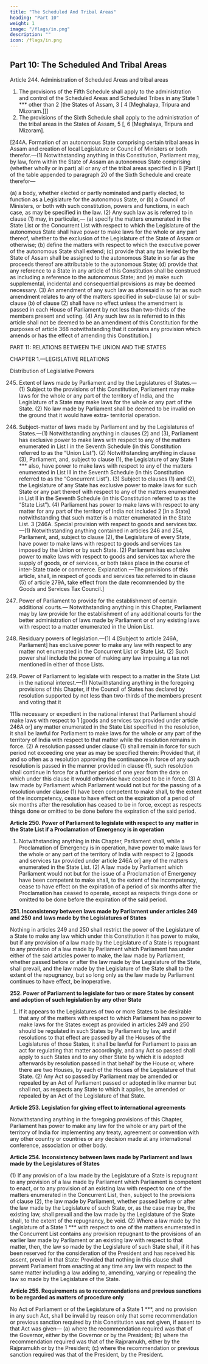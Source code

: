 ```yaml
---
title: "The Scheduled And Tribal Areas"
heading: "Part 10"
weight: 1
image: "/flags/in.png"
description: ""
icon: /flags/in.png
---
```


## Part 10: The Scheduled And Tribal Areas

Article 244. Administration of Scheduled Areas and tribal areas

1) The provisions of the Fifth Schedule shall apply to the administration and control of the Scheduled Areas and Scheduled Tribes in any State 1 ***
other than 2 [the States of Assam, 3 [ 4 [Meghalaya, Tripura and Mizoram.]]]
2) The provisions of the Sixth Schedule shall apply to the administration of the tribal areas in the States
of Assam, 5 [, 6 [Meghalaya, Tripura and Mizoram].

[244A. Formation of an autonomous State comprising certain tribal areas in Assam and creation
of local Legislature or Council of Ministers or both therefor.—(1) Notwithstanding anything in this
Constitution, Parliament may, by law, form within the State of Assam an autonomous State comprising
(whether wholly or in part) all or any of the tribal areas specified in 8 [Part I] of the table appended to
paragraph 20 of the Sixth Schedule and create therefor—

(a) a body, whether elected or partly nominated and partly elected, to function as a Legislature for
the autonomous State, or
(b) a Council of Ministers,
or both with such constitution, powers and functions, in each case, as may be specified in the law.
(2) Any such law as is referred to in clause (1) may, in particular,—
(a) specify the matters enumerated in the State List or the Concurrent List with respect to which
the Legislature of the autonomous State shall have power to make laws for the whole or any part thereof,
whether to the exclusion of the Legislature of the State of Assam or otherwise;
(b) define the matters with respect to which the executive power of the autonomous State shall
extend;
(c) provide that any tax levied by the State of Assam shall be assigned to the autonomous State in
so far as the proceeds thereof are attributable to the autonomous State;
(d) provide that any reference to a State in any article of this Constitution shall be construed as
including a reference to the autonomous State; and
(e) make such supplemental, incidental and consequential provisions as may be deemed necessary.
(3) An amendment of any such law as aforesaid in so far as such amendment relates to any of the
matters specified in sub-clause (a) or sub-clause (b) of clause (2) shall have no effect unless the amendment
is passed in each House of Parliament by not less than two-thirds of the members present and voting.
(4) Any such law as is referred to in this article shall not be deemed to be an amendment of this
Constitution for the purposes of article 368 notwithstanding that it contains any provision which amends or
has the effect of amending this Constitution.]
<!-- 1. The words and letters “specified in Part A and Part B of the First Schedule” omitted by the Constitution (Seventh Amendment)
Act, 1956, s. 29 and Sch. (w.e.f. 1-11-1956).
2. Subs. by the North Eastern Areas (Reorganisation) Act,1971 (81 of 1971), s. 71, for “the State of Assam” (w.e.f. 21-1-1972).
3. Subs. by the Constitution (Forty-ninth Amendment) Act, 1984, s. 2 for “and Meghalaya” (w.e.f. 1-4-1985).
4. Subs. by the State of Mizoram Act, 1986 (34 of 1986), s. 39, for “Meghalaya and Tripura” (w.e.f. 20-2-1987).
5. Subs. by the Constitution (Forty-ninth Amendment) Act, 1984, s. 2, for “and Meghalaya” (w.e.f. 1-4-1985).
6. Subs. by the State of Mizoram Act, 1986 (34 of 1986), s. 39, for “Meghalaya and Tripura and the Union territory of Mizoram”
(w.e.f. 20-2-1987).
7. Ins. by the Constitution (Twenty-second Amendment) Act, 1969, s. 2 (w.e.f. 25-9-1969).
8. Subs. by the North Eastern Areas (Reorganisation) Act, 1971 (81 of 1971), s. 71, for “Part A” (w.e.f. 21-1-1972). -->

PART 11: RELATIONS BETWEEN THE UNION AND THE STATES

CHAPTER 1.—LEGISLATIVE RELATIONS

Distribution of Legislative Powers

245. Extent of laws made by Parliament and by the Legislatures of States.—(1) Subject to the
provisions of this Constitution, Parliament may make laws for the whole or any part of the territory of India,
and the Legislature of a State may make laws for the whole or any part of the State.
(2) No law made by Parliament shall be deemed to be invalid on the ground that it would have extra-
territorial operation.

246. Subject-matter of laws made by Parliament and by the Legislatures of States.—(1)
Notwithstanding anything in clauses (2) and (3), Parliament has exclusive power to make laws with respect
to any of the matters enumerated in List I in the Seventh Schedule (in this Constitution referred to as the
“Union List”).
(2) Notwithstanding anything in clause (3), Parliament, and, subject to clause (1), the Legislature of
any State 1 *** also, have power to make laws with respect to any of the matters enumerated in List III in
the Seventh Schedule (in this Constitution referred to as the “Concurrent List”).
(3) Subject to clauses (1) and (2), the Legislature of any State has exclusive power to make laws for
such State or any part thereof with respect to any of the matters enumerated in List II in the Seventh
Schedule (in this Constitution referred to as the “State List”).
(4) Parliament has power to make laws with respect to any matter for any part of the territory of India
not included 2 [in a State] notwithstanding that such matter is a matter enumerated in the State List.
3
[246A. Special provision with respect to goods and services tax.—(1) Notwithstanding anything
contained in articles 246 and 254, Parliament, and, subject to clause (2), the Legislature of every State, have
power to make laws with respect to goods and services tax imposed by the Union or by such State.
(2) Parliament has exclusive power to make laws with respect to goods and services tax where the
supply of goods, or of services, or both takes place in the course of inter-State trade or commerce.
Explanation.—The provisions of this article, shall, in respect of goods and services tax referred to in
clause (5) of article 279A, take effect from the date recommended by the Goods and Services Tax Council.]

247. Power of Parliament to provide for the establishment of certain additional courts.—
Notwithstanding anything in this Chapter, Parliament may by law provide for the establishment of any
additional courts for the better administration of laws made by Parliament or of any existing laws with
respect to a matter enumerated in the Union List.

248. Residuary powers of legislation.—(1) 4 [Subject to article 246A, Parliament] has exclusive power
to make any law with respect to any matter not enumerated in the Concurrent List or State List.
(2) Such power shall include the power of making any law imposing a tax not mentioned in either of
those Lists.

249. Power of Parliament to legislate with respect to a matter in the State List in the national
interest.—(1) Notwithstanding anything in the foregoing provisions of this Chapter, if the Council of States
has declared by resolution supported by not less than two-thirds of the members present and voting that it
<!-- 1. The words and letters “specified in Part A and Part B of the First Schedule” omitted by the Constitution (Seventh Amendment)
Act, 1956, s. 29 and Sch. (w.e.f. 1-11-1956).
2. Subs. by ibid., for “in Part A or Part B of the First Schedule”.
3. Ins. by the Constitution (One Hundred and First Amendment) Act, 2016, s. 2 (w.e.f. 16-9-2016).
4. Subs. by s. 3, ibid., for the word “Parliament”. -->
111is necessary or expedient in the national interest that Parliament should make laws with respect to 1 [goods
and services tax provided under article 246A or] any matter enumerated in the State List specified in the
resolution, it shall be lawful for Parliament to make laws for the whole or any part of the territory of India
with respect to that matter while the resolution remains in force.
(2) A resolution passed under clause (1) shall remain in force for such period not exceeding one year
as may be specified therein:
Provided that, if and so often as a resolution approving the continuance in force of any such resolution
is passed in the manner provided in clause (1), such resolution shall continue in force for a further period
of one year from the date on which under this clause it would otherwise have ceased to be in force.
(3) A law made by Parliament which Parliament would not but for the passing of a resolution under clause
(1) have been competent to make shall, to the extent of the incompetency, cease to have effect on the expiration
of a period of six months after the resolution has ceased to be in force, except as respects things done or
omitted to be done before the expiration of the said period.

**Article 250. Power of Parliament to legislate with respect to any matter in the State List if a Proclamation of Emergency is in operation**

1) Notwithstanding anything in this Chapter, Parliament shall, while a
Proclamation of Emergency is in operation, have power to make laws for the whole or any part of the
territory of India with respect to 2 [goods and services tax provided under article 246A or] any of the matters
enumerated in the State List.
(2) A law made by Parliament which Parliament would not but for the issue of a Proclamation of
Emergency have been competent to make shall, to the extent of the incompetency, cease to have effect on the
expiration of a period of six months after the Proclamation has ceased to operate, except as respects things
done or omitted to be done before the expiration of the said period.

**251. Inconsistency between laws made by Parliament under articles 249 and 250 and laws made by the Legislatures of States**

Nothing in articles 249 and 250 shall restrict the power of the Legislature of a State to make any law which under this Constitution it has power to make, but if any provision of a
law made by the Legislature of a State is repugnant to any provision of a law made by Parliament which
Parliament has under either of the said articles power to make, the law made by Parliament, whether passed
before or after the law made by the Legislature of the State, shall prevail, and the law made by the
Legislature of the State shall to the extent of the repugnancy, but so long only as the law made by Parliament
continues to have effect, be inoperative.

**252. Power of Parliament to legislate for two or more States by consent and adoption of such legislation by any other State**

1) If it appears to the Legislatures of two or more States to be desirable
that any of the matters with respect to which Parliament has no power to make laws for the States except
as provided in articles 249 and 250 should be regulated in such States by Parliament by law, and if
resolutions to that effect are passed by all the Houses of the Legislatures of those States, it shall be lawful
for Parliament to pass an act for regulating that matter accordingly, and any Act so passed shall apply to
such States and to any other State by which it is adopted afterwards by resolution passed in that behalf by
the House or, where there are two Houses, by each of the Houses of the Legislature of that State.
(2) Any Act so passed by Parliament may be amended or repealed by an Act of Parliament passed or
adopted in like manner but shall not, as respects any State to which it applies, be amended or repealed by
an Act of the Legislature of that State.

**Article 253. Legislation for giving effect to international agreements**

Notwithstanding anything in the foregoing provisions of this Chapter, Parliament has power to make any law for the whole or any part of
the territory of India for implementing any treaty, agreement or convention with any other country or
countries or any decision made at any international conference, association or other body.
<!-- 1. Ins. by the Constitution (One Hundred and First Amendment) Act, 2016, s. 4 (w.e.f. 16-9-2016).
2. Ins. by s. 5, ibid., for the word “Parliament” (w.e.f. 16-9-2016). -->

**Article 254. Inconsistency between laws made by Parliament and laws made by the Legislatures of States**

(1) If any provision of a law made by the Legislature of a State is repugnant to any provision of a
law made by Parliament which Parliament is competent to enact, or to any provision of an existing law with
respect to one of the matters enumerated in the Concurrent List, then, subject to the provisions of clause
(2), the law made by Parliament, whether passed before or after the law made by the Legislature of such
State, or, as the case may be, the existing law, shall prevail and the law made by the Legislature of the State
shall, to the extent of the repugnancy, be void.
(2) Where a law made by the Legislature of a State 1 *** with respect to one of the matters enumerated
in the Concurrent List contains any provision repugnant to the provisions of an earlier law made by
Parliament or an existing law with respect to that matter, then, the law so made by the Legislature of such
State shall, if it has been reserved for the consideration of the President and has received his assent, prevail
in that State:
Provided that nothing in this clause shall prevent Parliament from enacting at any time any law with
respect to the same matter including a law adding to, amending, varying or repealing the law so made by
the Legislature of the State.

**Article 255. Requirements as to recommendations and previous sanctions to be regarded as matters of procedure only**

No Act of Parliament or of the Legislature of a State 1 ***, and no provision in any such
Act, shall be invalid by reason only that some recommendation or previous sanction required by this
Constitution was not given, if assent to that Act was given—
(a) where the recommendation required was that of the Governor, either by the Governor or by the
President;
(b) where the recommendation required was that of the Rajpramukh, either by the Rajpramukh or
by the President;
(c) where the recommendation or previous sanction required was that of the President, by the
President.

